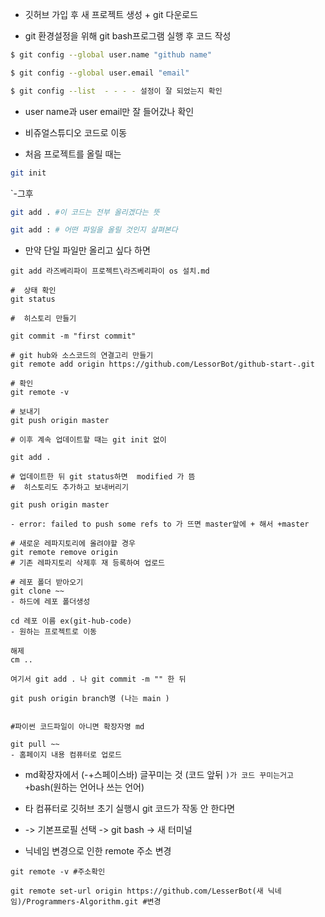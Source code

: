 - 깃허브 가입 후 새 프로젝트 생성 + git 다운로드 

- git 환경설정을 위해 git bash프로그램 실행 후 코드 작성
```bash
$ git config --global user.name "github name"

$ git config --global user.email "email"

$ git config --list  - - - - 설정이 잘 되었는지 확인
```
- user name과 user email만 잘 들어갔나 확인

- 비쥬얼스튜디오 코드로 이동
- 처음 프로젝트를 올릴 때는  
```bash
git init 
```
`-그후 
```bash
git add . #이 코드는 전부 올리겠다는 뜻

git add : # 어떤 파일을 올릴 것인지 살펴본다
```

- 만약 단일 파일만 올리고 싶다 하면
```
git add 라즈베리파이 프로젝트\라즈베리파이 os 설치.md

#  상태 확인 
git status

#  히스토리 만들기

git commit -m "first commit" 

# git hub와 소스코드의 연결고리 만들기
git remote add origin https://github.com/LessorBot/github-start-.git

# 확인
git remote -v

# 보내기 
git push origin master

# 이후 계속 업데이트할 때는 git init 없이

git add . 

# 업데이트한 뒤 git status하면  modified 가 뜸
#  히스토리도 추가하고 보내버리기

git push origin master

- error: failed to push some refs to 가 뜨면 master앞에 + 해서 +master

# 새로운 레파지토리에 올려야할 경우
git remote remove origin 
# 기존 레파지토리 삭제후 재 등록하여 업로드

# 레포 폴더 받아오기 
git clone ~~
- 하드에 레포 폴더생성

cd 레포 이름 ex(git-hub-code)
- 원하는 프로젝트로 이동

해제
cm ..

여기서 git add . 나 git commit -m "" 한 뒤

git push origin branch명 (나는 main )


#파이썬 코드파일이 아니면 확장자명 md

git pull ~~
- 홈페이지 내용 컴퓨터로 업로드
```
- md확장자에서 
(-+스페이스바) 글꾸미는 것
(코드 앞뒤 ```)가 코드 꾸미는거고 +```bash(원하는 언어나 쓰는 언어)

- 타 컴퓨터로 깃허브 초기 실행시 git 코드가 작동 안 한다면 
+ -> 기본프로필 선택 -> git bash -> 새 터미널

- 닉네임 변경으로 인한 remote 주소 변경
```
git remote -v #주소확인

git remote set-url origin https://github.com/LesserBot(새 닉네임)/Programmers-Algorithm.git #변경
```